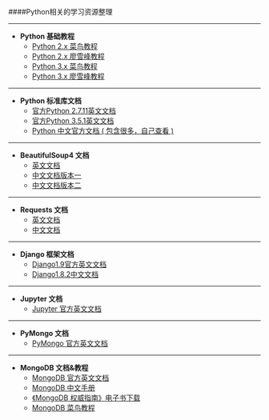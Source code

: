 ####Python相关的学习资源整理

---
* **Python 基础教程**
  * [Python 2.x 菜鸟教程](http://www.runoob.com/python/python-tutorial.html)
  * [Python 2.x 廖雪峰教程](http://www.liaoxuefeng.com/wiki/001374738125095c955c1e6d8bb493182103fac9270762a000)
  * [Python 3.x 菜鸟教程](http://www.runoob.com/python3/python3-tutorial.html)
  * [Python 3.x 廖雪峰教程](http://www.liaoxuefeng.com/wiki/0014316089557264a6b348958f449949df42a6d3a2e542c000)

---
* **Python 标准库文档**
  * [官方Python 2.7.11英文文档](https://docs.python.org/2/library/index.html)
  * [官方Python 3.5.1英文文档](https://docs.python.org/3/library/index.html)
  * [Python 中文官方文档 ( 包含很多，自己查看 )](http://python.usyiyi.cn/)

---
* **BeautifulSoup4 文档**
  * [英文文档](https://www.crummy.com/software/BeautifulSoup/bs4/doc/)
  * [中文文档版本一](https://www.crummy.com/software/BeautifulSoup/bs4/doc.zh/)
  * [中文文档版本二](http://beautifulsoup.readthedocs.io/zh_CN/latest/)

---
* **Requests 文档**
  * [英文文档](http://docs.python-requests.org/en/master/)
  * [中文文档](http://docs.python-requests.org/zh_CN/latest/)

---
* **Django 框架文档**
  * [Django1.9官方英文文档](https://docs.djangoproject.com/en/1.9/)
  * [Django1.8.2中文文档](http://python.usyiyi.cn/django/index.html)

---
* **Jupyter 文档**
  * [Jupyter 官方英文文档](http://jupyter-notebook.readthedocs.io/en/latest/)

---
* **PyMongo 文档**
  * [PyMongo 官方英文文档](https://api.mongodb.com/python/current/)

---
* **MongoDB 文档&教程**
  * [MongoDB 官方英文文档](https://docs.mongodb.com/)
  * [MongoDB 中文手册](http://fwebcn.com/manual_l.php?cat=1)
  * [《MongoDB 权威指南》电子书下载](http://www.linuxidc.com/Linux/2012-07/66733.htm)
  * [MongoDB 菜鸟教程](http://www.runoob.com/mongodb/mongodb-tutorial.html)